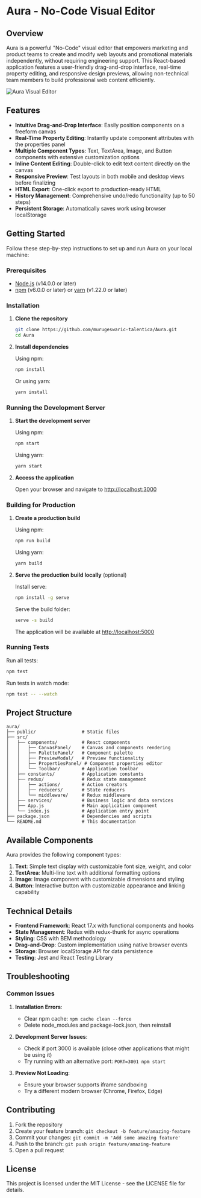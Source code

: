 # Aura - No-Code Visual Editor

## Overview

Aura is a powerful "No-Code" visual editor that empowers marketing and product teams to create and modify web layouts and promotional materials independently, without requiring engineering support. This React-based application features a user-friendly drag-and-drop interface, real-time property editing, and responsive design previews, allowing non-technical team members to build professional web content efficiently.

![Aura Visual Editor](https://via.placeholder.com/800x450?text=Aura+Visual+Editor)

## Features

- **Intuitive Drag-and-Drop Interface**: Easily position components on a freeform canvas
- **Real-Time Property Editing**: Instantly update component attributes with the properties panel
- **Multiple Component Types**: Text, TextArea, Image, and Button components with extensive customization options
- **Inline Content Editing**: Double-click to edit text content directly on the canvas
- **Responsive Preview**: Test layouts in both mobile and desktop views before finalizing
- **HTML Export**: One-click export to production-ready HTML
- **History Management**: Comprehensive undo/redo functionality (up to 50 steps)
- **Persistent Storage**: Automatically saves work using browser localStorage

## Getting Started

Follow these step-by-step instructions to set up and run Aura on your local machine:

### Prerequisites

- [Node.js](https://nodejs.org/) (v14.0.0 or later)
- [npm](https://www.npmjs.com/) (v6.0.0 or later) or [yarn](https://yarnpkg.com/) (v1.22.0 or later)

### Installation

1. **Clone the repository**

   ```bash
   git clone https://github.com/murugeswaric-talentica/Aura.git
   cd Aura
   ```

2. **Install dependencies**

   Using npm:
   ```bash
   npm install
   ```

   Or using yarn:
   ```bash
   yarn install
   ```

### Running the Development Server

1. **Start the development server**

   Using npm:
   ```bash
   npm start
   ```

   Using yarn:
   ```bash
   yarn start
   ```

2. **Access the application**
   
   Open your browser and navigate to [http://localhost:3000](http://localhost:3000)

### Building for Production

1. **Create a production build**

   Using npm:
   ```bash
   npm run build
   ```

   Using yarn:
   ```bash
   yarn build
   ```

2. **Serve the production build locally** (optional)

   Install serve:
   ```bash
   npm install -g serve
   ```

   Serve the build folder:
   ```bash
   serve -s build
   ```

   The application will be available at [http://localhost:5000](http://localhost:5000)

### Running Tests

Run all tests:

```bash
npm test
```

Run tests in watch mode:

```bash
npm test -- --watch
```

## Project Structure

```
aura/
├── public/                 # Static files
├── src/
│   ├── components/         # React components
│   │   ├── CanvasPanel/    # Canvas and components rendering
│   │   ├── PalettePanel/   # Component palette
│   │   ├── PreviewModal/   # Preview functionality
│   │   ├── PropertiesPanel/ # Component properties editor
│   │   └── Toolbar/        # Application toolbar
│   ├── constants/          # Application constants
│   ├── redux/              # Redux state management
│   │   ├── actions/        # Action creators
│   │   ├── reducers/       # State reducers
│   │   └── middleware/     # Redux middleware
│   ├── services/           # Business logic and data services
│   ├── App.js              # Main application component
│   └── index.js            # Application entry point
├── package.json            # Dependencies and scripts
└── README.md               # This documentation
```

## Available Components

Aura provides the following component types:

1. **Text**: Simple text display with customizable font size, weight, and color
2. **TextArea**: Multi-line text with additional formatting options
3. **Image**: Image component with customizable dimensions and styling
4. **Button**: Interactive button with customizable appearance and linking capability

## Technical Details

- **Frontend Framework**: React 17.x with functional components and hooks
- **State Management**: Redux with redux-thunk for async operations
- **Styling**: CSS with BEM methodology
- **Drag-and-Drop**: Custom implementation using native browser events
- **Storage**: Browser localStorage API for data persistence
- **Testing**: Jest and React Testing Library

## Troubleshooting

### Common Issues

1. **Installation Errors**:
   - Clear npm cache: `npm cache clean --force`
   - Delete node_modules and package-lock.json, then reinstall

2. **Development Server Issues**:
   - Check if port 3000 is available (close other applications that might be using it)
   - Try running with an alternative port: `PORT=3001 npm start`

3. **Preview Not Loading**:
   - Ensure your browser supports iframe sandboxing
   - Try a different modern browser (Chrome, Firefox, Edge)

## Contributing

1. Fork the repository
2. Create your feature branch: `git checkout -b feature/amazing-feature`
3. Commit your changes: `git commit -m 'Add some amazing feature'`
4. Push to the branch: `git push origin feature/amazing-feature`
5. Open a pull request

## License

This project is licensed under the MIT License - see the LICENSE file for details.